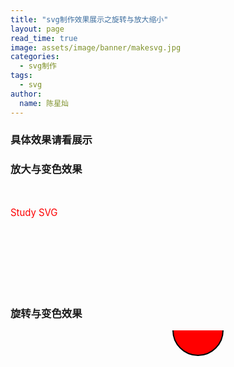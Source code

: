 ```yaml
---
title: "svg制作效果展示之旋转与放大缩小"
layout: page
read_time: true
image: assets/image/banner/makesvg.jpg
categories: 
  - svg制作
tags:
  - svg
author: 
  name: 陈星灿
---
```

### 具体效果请看展示

<html>
	<head>
		<style>
			@keyframes xz
				{
					from {fill: red;transform: rotateY(10deg);font-size:15px;}
					to {fill: blue;transform: rotateY(65deg);font-size:36px;}
				}
			@keyframes xz1
				{
					from {fill: red;transform: rotate(0deg);stroke-width:2;}
					to {fill: blue;transform: rotate(90deg);stroke-width:18;}
				}
			text{
				animation: xz 5s infinite;
			}
			circle{
				animation: xz1 3s linear 2s infinite alternate;
			}
		</style>
	</head>	
<body>

<h3>放大与变色效果</h3>
<br>
<svg xmlns="http://www.w3.org/2000/svg" version="1.1" x="100" y="50">
  <text id="text" x="0" y="30" fill="red">Study SVG</text>
</svg>
<br>

<h3>旋转与变色效果</h3>

<svg xmlns="http://www.w3.org/2000/svg" version="1.1" height="500" width="500">
   <circle cx="300" cy="0" r="40" stroke="black" stroke-width="2" fill="red" />
</svg> 
 
</body>
</html>